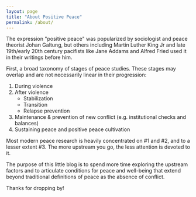 ```yaml
---
layout: page
title: "About Positive Peace"
permalink: /about/
---
```


The expression "positive peace" was popularized by sociologist and peace theorist Johan Galtung, but others including Martin Luther King Jr and late 19th/early 20th century pacifists like Jane Addams and Alfred Fried used it in their writings before him.

First, a broad taxonomy of stages of peace studies. These stages may overlap and are not necessarily  linear in their progression:
1. During violence
2. After violence
    - Stabilization
    - Transition
    - Relapse prevention
3. Maintenance & prevention of new conflict (e.g. institutional checks and balances)
4. Sustaining peace and positive peace cultivation

Most modern peace research is heavily concentrated on #1 and #2, and to a lesser extent #3. The more upstream you go, the less attention is devoted to it. 

The purpose of this little blog is to spend more time exploring the upstream factors and to articulate conditions for peace and well-being that extend beyond traditional definitions of peace as the absence of conflict.

Thanks for dropping by!







